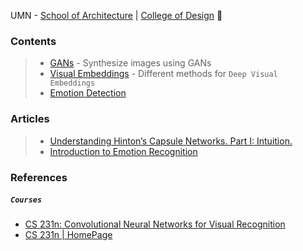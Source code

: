 UMN - [School of Architecture](https://arch.design.umn.edu/) | [College of Design](https://design.umn.edu/) :stars:

### Contents
> - [GANs](https://github.com/anicksaha/ra-umn-college-of-design/tree/master/GAN) - Synthesize images using GANs
> - [Visual Embeddings](https://github.com/anicksaha/visual-embedding) - Different methods for `Deep Visual Embeddings`
> - [Emotion Detection](https://github.com/anicksaha/ra-umn-college-of-design/tree/master/emotion-detection)

### Articles 

> - [Understanding Hinton’s Capsule Networks. Part I: Intuition.](https://medium.com/ai%C2%B3-theory-practice-business/understanding-hintons-capsule-networks-part-i-intuition-b4b559d1159b)
> - [Introduction to Emotion Recognition](https://blog.algorithmia.com/introduction-to-emotion-recognition/)



### References 

##### `Courses`

- [CS 231n: Convolutional Neural Networks for Visual Recognition](https://www.youtube.com/playlist?list=PLC1qU-LWwrF64f4QKQT-Vg5Wr4qEE1Zxk)
- [CS 231n | HomePage](http://cs231n.stanford.edu/)

